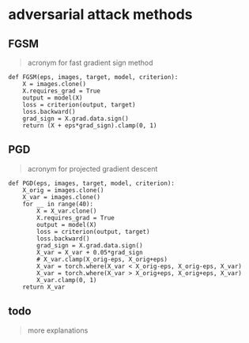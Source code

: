 # adversarial attack methods

## FGSM
> acronym for fast gradient sign method
```
def FGSM(eps, images, target, model, criterion):
    X = images.clone()
    X.requires_grad = True
    output = model(X)
    loss = criterion(output, target)
    loss.backward()
    grad_sign = X.grad.data.sign()
    return (X + eps*grad_sign).clamp(0, 1)
```


## PGD
> acronym for projected gradient descent
```
def PGD(eps, images, target, model, criterion):
    X_orig = images.clone()    
    X_var = images.clone()
    for __ in range(40):
        X = X_var.clone()
        X.requires_grad = True
        output = model(X)
        loss = criterion(output, target)
        loss.backward()
        grad_sign = X.grad.data.sign()
        X_var = X_var + 0.05*grad_sign
        # X_var.clamp(X_orig-eps, X_orig+eps)
        X_var = torch.where(X_var < X_orig-eps, X_orig-eps, X_var)
        X_var = torch.where(X_var > X_orig+eps, X_orig+eps, X_var)
        X_var.clamp(0, 1)
    return X_var
```

## todo
> more explanations
